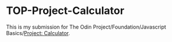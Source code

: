 # TOP-Project-Calculator

This is my submission for The Odin Project/Foundation/Javascript Basics/[Project: Calculator]([url](https://www.theodinproject.com/lessons/foundations-calculator)).
